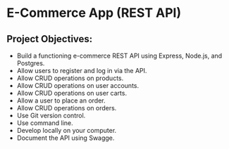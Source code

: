 # E-Commerce App (REST API)

## Project Objectives:

* Build a functioning e-commerce REST API using Express, Node.js, and Postgres.
* Allow users to register and log in via the API.
* Allow CRUD operations on products.
* Allow CRUD operations on user accounts.
* Allow CRUD operations on user carts.
* Allow a user to place an order.
* Allow CRUD operations on orders.
* Use Git version control.
* Use command line.
* Develop locally on your computer.
* Document the API using Swagge.